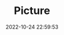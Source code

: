 ---
weight: 1
images:
- /images/edited/95.jpeg
title: Picture
date: 2022-10-24 22:59:53
tags: [luminar neo,work,person]
---